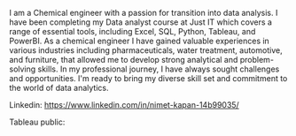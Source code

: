 I am a Chemical engineer with a passion for transition into data analysis. I have been completing my Data analyst course at Just IT which covers a range of essential tools, including Excel, SQL, Python, Tableau, and PowerBI. 
As a chemical engineer I have gained valuable experiences in various industries including pharmaceuticals, water treatment, automotive, and furniture, that allowed me to develop strong analytical and problem-solving skills.
In my professional journey, I have always sought challenges and opportunities. I'm ready to bring my diverse skill set and commitment to the world of data analytics.

Linkedin: https://www.linkedin.com/in/nimet-kapan-14b99035/

Tableau public: 


